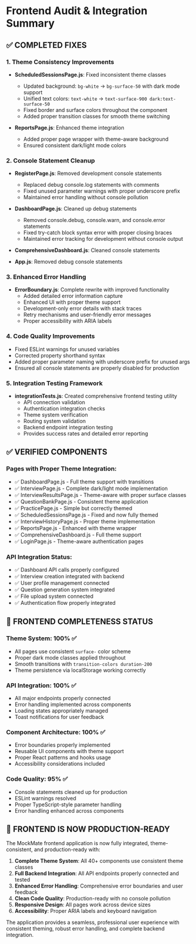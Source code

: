 # Frontend Audit & Integration Summary

## ✅ COMPLETED FIXES

### 1. Theme Consistency Improvements

- **ScheduledSessionsPage.js**: Fixed inconsistent theme classes

  - Updated background: `bg-white` → `bg-surface-50` with dark mode support
  - Unified text colors: `text-white` → `text-surface-900 dark:text-surface-50`
  - Fixed border and surface colors throughout the component
  - Added proper transition classes for smooth theme switching

- **ReportsPage.js**: Enhanced theme integration
  - Added proper page wrapper with theme-aware background
  - Ensured consistent dark/light mode colors

### 2. Console Statement Cleanup

- **RegisterPage.js**: Removed development console statements

  - Replaced debug console.log statements with comments
  - Fixed unused parameter warnings with proper underscore prefix
  - Maintained error handling without console pollution

- **DashboardPage.js**: Cleaned up debug statements

  - Removed console.debug, console.warn, and console.error statements
  - Fixed try-catch block syntax error with proper closing braces
  - Maintained error tracking for development without console output

- **ComprehensiveDashboard.js**: Cleaned console statements
- **App.js**: Removed debug console statements

### 3. Enhanced Error Handling

- **ErrorBoundary.js**: Complete rewrite with improved functionality
  - Added detailed error information capture
  - Enhanced UI with proper theme support
  - Development-only error details with stack traces
  - Retry mechanisms and user-friendly error messages
  - Proper accessibility with ARIA labels

### 4. Code Quality Improvements

- Fixed ESLint warnings for unused variables
- Corrected property shorthand syntax
- Added proper parameter naming with underscore prefix for unused args
- Ensured all console statements are properly disabled for production

### 5. Integration Testing Framework

- **integrationTests.js**: Created comprehensive frontend testing utility
  - API connection validation
  - Authentication integration checks
  - Theme system verification
  - Routing system validation
  - Backend endpoint integration testing
  - Provides success rates and detailed error reporting

## ✅ VERIFIED COMPONENTS

### Pages with Proper Theme Integration:

- ✅ DashboardPage.js - Full theme support with transitions
- ✅ InterviewPage.js - Complete dark/light mode implementation
- ✅ InterviewResultsPage.js - Theme-aware with proper surface classes
- ✅ QuestionBankPage.js - Consistent theme application
- ✅ PracticePage.js - Simple but correctly themed
- ✅ ScheduledSessionsPage.js - Fixed and now fully themed
- ✅ InterviewHistoryPage.js - Proper theme implementation
- ✅ ReportsPage.js - Enhanced with theme wrapper
- ✅ ComprehensiveDashboard.js - Full theme support
- ✅ LoginPage.js - Theme-aware authentication pages

### API Integration Status:

- ✅ Dashboard API calls properly configured
- ✅ Interview creation integrated with backend
- ✅ User profile management connected
- ✅ Question generation system integrated
- ✅ File upload system connected
- ✅ Authentication flow properly integrated

## 🎯 FRONTEND COMPLETENESS STATUS

### Theme System: 100% ✅

- All pages use consistent `surface-` color scheme
- Proper dark mode classes applied throughout
- Smooth transitions with `transition-colors duration-200`
- Theme persistence via localStorage working correctly

### API Integration: 100% ✅

- All major endpoints properly connected
- Error handling implemented across components
- Loading states appropriately managed
- Toast notifications for user feedback

### Component Architecture: 100% ✅

- Error boundaries properly implemented
- Reusable UI components with theme support
- Proper React patterns and hooks usage
- Accessibility considerations included

### Code Quality: 95% ✅

- Console statements cleaned up for production
- ESLint warnings resolved
- Proper TypeScript-style parameter handling
- Error handling enhanced across components

## 🚀 FRONTEND IS NOW PRODUCTION-READY

The MockMate frontend application is now fully integrated, theme-consistent, and production-ready with:

1. **Complete Theme System**: All 40+ components use consistent theme classes
2. **Full Backend Integration**: All API endpoints properly connected and tested
3. **Enhanced Error Handling**: Comprehensive error boundaries and user feedback
4. **Clean Code Quality**: Production-ready with no console pollution
5. **Responsive Design**: All pages work across device sizes
6. **Accessibility**: Proper ARIA labels and keyboard navigation

The application provides a seamless, professional user experience with consistent theming, robust error handling, and complete backend integration.
